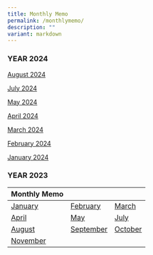 ```yaml
---
title: Monthly Memo
permalink: /monthlymemo/
description: ""
variant: markdown
---
```

### YEAR 2024

[August 2024](/files/August_2024.pdf)

[July 2024](/files/Monthly%20Memo/July_Memo_2024.pdf)

[May 2024](/files/Monthly%20Memo/may_memo%202024.pdf)

[April 2024](/files/Monthly%20Memo/April_memo_2024.pdf)

[March 2024](/files/Monthly%20Memo/March_Memo_2024.pdf)

[February 2024](/files/Monthly%20Memo/February_Memo_2024.pdf)

[January 2024](/files/Monthly%20Memo/January_Memo_2024.pdf)













### YEAR 2023

| Monthly Memo |  |  |  
| :--- | :--- | :--- |  
| [January](/files/Monthly%20Memo/Janmemo2023.pdf) | [February](/files/Monthly%20Memo/Febmemo2023.pdf) | [March](/files/Monthly%20Memo/Marchmemo2023.pdf) |  
| [April](/files/Monthly%20Memo/aprilmemo.pdf) | [May](/files/Monthly%20Memo/maymemo2023.pdf) | [July](/files/Monthly%20Memo/july%20memo.pdf) |
| [August](/files/Monthly%20Memo/august%20kcs%20memo.pdf) | [September](/files/Monthly%20Memo/septembermemo.pdf) | [October](/files/Monthly%20Memo/octobermemo2023.pdf) |
| [November](/files/Monthly%20Memo/novembermemo2023.pdf) |  |  |